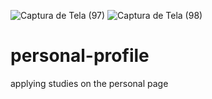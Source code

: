 ![Captura de Tela (97)](https://user-images.githubusercontent.com/79313483/111332621-b78e6400-8650-11eb-8526-5f8f78c1c2cb.png)
![Captura de Tela (98)](https://user-images.githubusercontent.com/79313483/111332772-d55bc900-8650-11eb-98ec-eb63a2d9b2df.png)

# personal-profile
applying studies on the personal page
